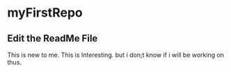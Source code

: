 # myFirstRepo
## Edit the ReadMe File
This is new to me. This is Interesting. but i don;t know if i will be working on thus.
